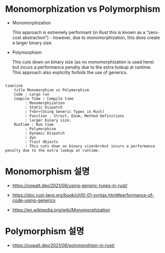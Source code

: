 # Monomorphization vs Polymorphism

- Monomorphization

     This approach is extremely performant (in Rust this is known as a “zero-cost abstraction”) - however, due to monomorphization, this does create a larger binary size.

- Polymorphism

    This cuts down on binary size (as no monomorphization is used here) but incurs a performance penalty due to the extra lookup at runtime. This approach also explicitly forbids the use of generics.


```mermaid

timeline
    title Monomorphism vs Polymorphism
    Code : cargo run
    Compile Time : Compile time
         : Monomorphization
         : Static Dispatch
         : T<br>(Using Generic Types in Rust)
         : Function , Struct, Enum, Method Definitions
         : larger binary size.
    RunTime : Run time
         : Polymorphism
         : Dynamic Dispatch
         : dyn
         : Trait Objects
         : This cuts down on binary size<br>but incurs a performance penalty due to the extra lookup at runtime.

```


# Monomorphism 설명

- https://oswalt.dev/2021/06/using-generic-types-in-rust/

- https://doc.rust-lang.org/book/ch10-01-syntax.html#performance-of-code-using-generics

- https://en.wikipedia.org/wiki/Monomorphization

# Polymorphism 설명

- https://oswalt.dev/2021/06/polymorphism-in-rust/